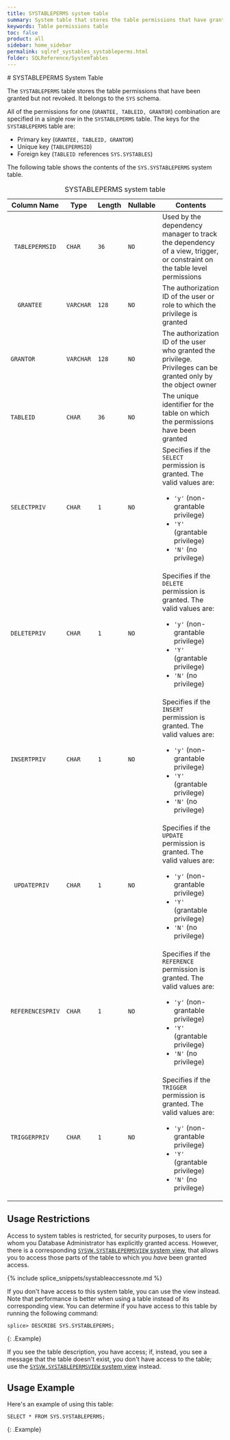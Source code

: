 ```yaml
---
title: SYSTABLEPERMS system table
summary: System table that stores the table permissions that have granted but not revoked.
keywords: Table permissions table
toc: false
product: all
sidebar: home_sidebar
permalink: sqlref_systables_systableperms.html
folder: SQLReference/SystemTables
---
```

<section>
<div class="TopicContent" data-swiftype-index="true" markdown="1">
# SYSTABLEPERMS System Table

The `SYSTABLEPERMS` table stores the table permissions that have been
granted but not revoked. It belongs to the `SYS` schema.

All of the permissions for one (`GRANTEE, TABLEID, GRANTOR`) combination
are specified in a single row in the `SYSTABLEPERMS` table. The keys for
the `SYSTABLEPERMS` table are:

* Primary key (`GRANTEE, TABLEID, GRANTOR`)
* Unique key (`TABLEPERMSID`)
* Foreign key (`TABLEID `references `SYS.SYSTABLES`)

The following table shows the contents of the `SYS.SYSTABLEPERMS` system
table.

<table>
    <caption>SYSTABLEPERMS system table</caption>
    <col />
    <col />
    <col />
    <col />
    <col />
    <thead>
        <tr>
            <th>Column Name</th>
            <th>Type</th>
            <th>Length</th>
            <th>Nullable</th>
            <th>Contents</th>
        </tr>
    </thead>
    <tbody>
        <tr>
            <td><code> TABLEPERMSID</code></td>
            <td><code>CHAR</code></td>
            <td><code>36</code></td>
            <td><code>NO</code></td>
            <td>Used by the dependency manager to track the dependency
		of a view, trigger, or constraint on the table level permissions</td>
        </tr>
        <tr>
            <td><code>  GRANTEE</code></td>
            <td><code>VARCHAR</code></td>
            <td><code>128</code></td>
            <td><code>NO</code></td>
            <td>The authorization ID of the user or role to which the
		privilege is granted</td>
        </tr>
        <tr>
            <td><code>GRANTOR</code></td>
            <td><code>VARCHAR</code></td>
            <td><code>128</code></td>
            <td><code>NO</code></td>
            <td>The authorization ID of the user who granted the privilege. Privileges can be granted only by the object owner</td>
        </tr>
        <tr>
            <td><code>TABLEID</code></td>
            <td><code>CHAR</code></td>
            <td><code>36</code></td>
            <td><code>NO</code></td>
            <td>The unique identifier for the table on which the permissions have been granted</td>
        </tr>
        <tr>
            <td><code>SELECTPRIV</code></td>
            <td><code>CHAR</code></td>
            <td><code>1</code></td>
            <td><code>NO</code></td>
            <td>Specifies if the <code>SELECT</code> permission is granted. The valid values are: <ul><li><code>'y'</code> (non-grantable privilege)</li><li><code>'Y'</code> (grantable privilege)<br /></li><li><code>'N'</code> (no privilege)</li></ul></td>
        </tr>
        <tr>
            <td><code>DELETEPRIV</code></td>
            <td><code>CHAR</code></td>
            <td><code>1</code></td>
            <td><code>NO</code></td>
            <td>Specifies if the <code>DELETE</code> permission is granted. The valid values are: <ul><li><code>'y'</code> (non-grantable privilege)<br /></li><li><code>'Y'</code> (grantable privilege)<br /></li><li><code>'N'</code> (no privilege)</li></ul></td>
        </tr>
        <tr>
            <td><code>INSERTPRIV</code></td>
            <td><code>CHAR</code></td>
            <td><code>1</code></td>
            <td><code>NO</code></td>
            <td>Specifies if the <code>INSERT</code> permission is granted. The valid values are: <ul><li><code>'y'</code> (non-grantable privilege)<br /></li><li><code>'Y'</code> (grantable privilege)<br /></li><li><code>'N'</code> (no privilege)</li></ul></td>
        </tr>
        <tr>
            <td><code> UPDATEPRIV</code></td>
            <td><code>CHAR</code></td>
            <td><code>1</code></td>
            <td><code>NO</code></td>
            <td>Specifies if the <code>UPDATE</code> permission is granted. The valid values are: <ul><li><code>'y'</code> (non-grantable privilege)<br /></li><li><code>'Y'</code> (grantable privilege)<br /></li><li><code>'N'</code> (no privilege)</li></ul></td>
        </tr>
        <tr>
            <td><code>REFERENCESPRIV</code></td>
            <td><code>CHAR</code></td>
            <td><code>1</code></td>
            <td><code>NO</code></td>
            <td>Specifies if the <code>REFERENCE</code> permission is granted. The valid values are: <ul><li><code>'y'</code> (non-grantable privilege)<br /></li><li><code>'Y'</code> (grantable privilege)<br /></li><li><code>'N'</code> (no privilege)</li></ul></td>
        </tr>
        <tr>
            <td><code>TRIGGERPRIV</code></td>
            <td><code>CHAR</code></td>
            <td><code>1</code></td>
            <td><code>NO</code></td>
            <td>Specifies if the <code>TRIGGER</code> permission is granted. The valid values are: <ul><li><code>'y'</code> (non-grantable privilege)<br /></li><li><code>'Y'</code> (grantable privilege)<br /></li><li><code>'N'</code> (no privilege)</li></ul></td>
        </tr>
    </tbody>
</table>

## Usage Restrictions

Access to system tables is restricted, for security purposes, to users for whom you Database Administrator has explicitly granted access. However, there is a corresponding [`SYSVW.SYSTABLEPERMSVIEW` system view](sqlref_sysviews_systablepermsview.html), that allows you to access those parts of the table to which you _have_ been granted access.

{% include splice_snippets/systableaccessnote.md %}

If you don't have access to this system table, you can use the view instead. Note that performance is better when using a table instead of its corresponding view. You can determine if you have access to this table by running the following command:

```
splice> DESCRIBE SYS.SYSTABLEPERMS;
```
{: .Example}

If you see the table description, you have access; if, instead, you see a message that the table doesn't exist, you don't have access to the table; use the [`SYSVW.SYSTABLEPERMSVIEW` system view](sqlref_sysviews_systablepermsview.html) instead.

## Usage Example

Here's an example of using this table:

```
SELECT * FROM SYS.SYSTABLEPERMS;
```
{: .Example}

</div>
</section>
